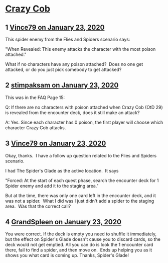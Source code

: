 # [Crazy Cob](https://community.fantasyflightgames.com/topic/304847-crazy-cob/)

## 1 [Vince79 on January 23, 2020](https://community.fantasyflightgames.com/topic/304847-crazy-cob/?do=findComment&comment=3877499)

This spider enemy from the Flies and Spiders scenario says:

"When Revealed: This enemy attacks the character with the most poison attached."

What if no characters have any poison attached?  Does no one get attacked, or do you just pick somebody to get attacked?

## 2 [stimpaksam on January 23, 2020](https://community.fantasyflightgames.com/topic/304847-crazy-cob/?do=findComment&comment=3877506)

This was in the FAQ Page 15:

Q: If there are no characters with poison attached when Crazy Cob (OtD 29) is revealed from the encounter deck, does it still make an attack?

A: Yes. Since each character has 0 poison, the first player will choose which character Crazy Cob attacks.

## 3 [Vince79 on January 23, 2020](https://community.fantasyflightgames.com/topic/304847-crazy-cob/?do=findComment&comment=3877600)

Okay, thanks.  I have a follow up question related to the Flies and Spiders scenario.

I had The Spider's Glade as the active location.  It says

"Forced: At the start of each quest phase, search the encounter deck for 1 Spider enemy and add it to the staging area."

But at the time, there was only one card left in the encounter deck, and it was not a spider.  What I did was I just didn't add a spider to the staging area.  Was that the correct call?

## 4 [GrandSpleen on January 23, 2020](https://community.fantasyflightgames.com/topic/304847-crazy-cob/?do=findComment&comment=3877618)

You were correct. If the deck is empty you need to shuffle it immediately, but the effect on Spider's Glade doesn't cause you to discard cards, so the deck would not get emptied. All you can do is look the 1 encounter card there, fail to find a spider, and then move on.  Ends up helping you as it shows you what card is coming up. Thanks, Spider's Glade!

